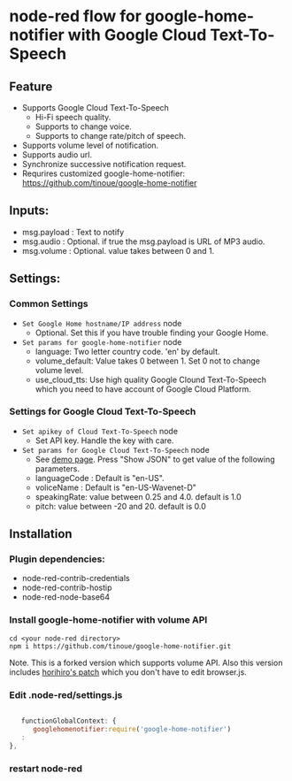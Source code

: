 # node-red flow for google-home-notifier with Google Cloud Text-To-Speech

## Feature

- Supports Google Cloud Text-To-Speech
	- Hi-Fi speech quality.
	- Supports to change voice.
	- Supports to change rate/pitch of speech.
- Supports volume level of notification.
- Supports audio url.
- Synchronize successive notification request.
- Requrires customized google-home-notifier: https://github.com/tinoue/google-home-notifier

## Inputs:

- msg.payload : Text to notify
- msg.audio : Optional. if true the msg.payload is URL of MP3 audio.
- msg.volume : Optional. value takes between 0 and 1.

## Settings:

### Common Settings
- `Set Google Home hostname/IP address` node
	- Optional. Set this if you have trouble finding your Google Home.
- `Set params for google-home-notifier` node
	- language: Two letter country code. 'en' by default.
	- volume_default: Value takes 0 between 1. Set 0 not to change volume level.
	- use_cloud_tts: Use high quality Google Clound Text-To-Speech which you need to have account of Google Cloud Platform.

### Settings for Google Cloud Text-To-Speech
- `Set apikey of Cloud Text-To-Speech` node
	- Set API key. Handle the key with care.
- `Set params for Google Cloud Text-To-Speech` node
	- See [demo page](https://cloud.google.com/text-to-speech/). Press "Show JSON" to get value of the following parameters.
	- languageCode : Default is "en-US".
	- voliceName : Default is "en-US-Wavenet-D"
	- speakingRate: value between 0.25 and 4.0. default is 1.0
	- pitch: value between -20 and 20. default is 0.0

## Installation

### Plugin dependencies:
- node-red-contrib-credentials
- node-red-contrib-hostip
- node-red-node-base64

### Install google-home-notifier with volume API

```
cd <your node-red directory>
npm i https://github.com/tinoue/google-home-notifier.git
```

Note. This is a forked version which supports volume API.
Also this version includes [horihiro's patch](https://github.com/noelportugal/google-home-notifier/pull/41) which you don't have to edit browser.js.

### Edit .node-red/settings.js
```javascript

   functionGlobalContext: {
      googlehomenotifier:require('google-home-notifier')
   :
},
```

### restart node-red

